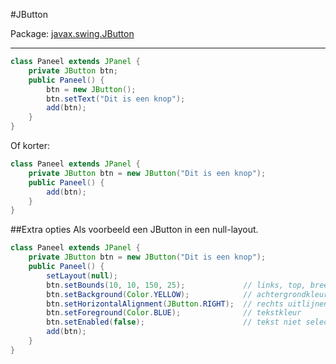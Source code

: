 #JButton

Package: [javax.swing.JButton](http://docs.oracle.com/javase/7/docs/api/javax/swing/JButton.html)

---

````java
class Paneel extends JPanel { 
    private JButton btn;
    public Paneel() {
        btn = new JButton();
        btn.setText("Dit is een knop");
        add(btn);
    }
}
````
Of korter:
````java
class Paneel extends JPanel { 
    private JButton btn = new JButton("Dit is een knop");
    public Paneel() {
        add(btn);
    }
}
````
##Extra opties
Als voorbeeld een JButton in een null-layout.
````java
class Paneel extends JPanel { 
    private JButton btn = new JButton("Dit is een knop");
    public Paneel() {
        setLayout(null);
        btn.setBounds(10, 10, 150, 25);             // links, top, breedte, hoogte
        btn.setBackground(Color.YELLOW);            // achtergrondkleur
        btn.setHorizontalAlignment(JButton.RIGHT);  // rechts uitlijnen
        btn.setForeground(Color.BLUE);              // tekstkleur 
        btn.setEnabled(false);                      // tekst niet selecteerbaar (krijgt grijze achtergrond)
        add(btn);
    }
}
````